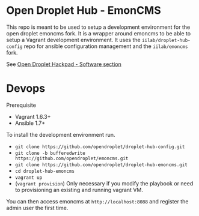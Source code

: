 Open Droplet Hub - EmonCMS
==========================

This repo is meant to be used to setup a development environment for the open droplet emoncms fork. It is a wrapper around emoncms to be able to setup a Vagrant development environment. It uses the ```iilab/droplet-hub-config``` repo for ansible configuration management and the ```iilab/emoncms``` fork.

See [Open Droplet Hackpad - Software section](https://hackpad.com/Open-Droplet-TwGzhpxVHQB#:h=Software)

# Devops

Prerequisite
  * Vagrant 1.6.3+
  * Ansible 1.7+

To install the development environment run.

  * ```git clone https://github.com/opendroplet/droplet-hub-config.git```
  * ```git clone -b bufferedwrite https://github.com/opendroplet/emoncms.git```
  * ```git clone https://github.com/opendroplet/droplet-hub-emoncms.git```
  * ```cd droplet-hub-emoncms```
  * ```vagrant up```
  * (```vagrant provision```) Only necessary if you modify the playbook or need to provisioning an existing and running vagrant VM.

You can then access emoncms at ```http://localhost:8088``` and register the admin user the first time.